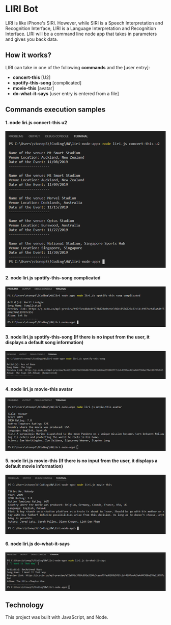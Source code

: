 # LIRI Bot
LIRI is like iPhone's SIRI. However, while SIRI is a Speech Interpretation and Recognition Interface, LIRI is a Language Interpretation and Recognition Interface. LIRI will be a command line node app that takes in parameters and gives you back data.

## How it works?
LIRI can take in one of the following **commands** and the [user entry]:
-	**concert-this**  [U2]
-	**spotify-this-song** [complicated]
-	**movie-this** [avatar]
-	**do-what-it-says** [user entry is entered from a file]


## Commands execution samples

#### 1. node liri.js concert-this u2
![concert-this](images/concertThis.PNG)

#### 2. node liri.js spotify-this-song complicated
![spotifyThis](images/spotifyThis.PNG)

#### 3. node liri.js spotify-this-song (If there is no input from the user, it displays a default song information)
![spotifyThisDefault](images/spotifyThisDefault.PNG)

#### 4. node liri.js movie-this avatar
![cmovieThis](images/movieThis.PNG)

#### 5. node liri.js movie-this (If there is no input from the user, it displays a default movie information)
![movieThisDefault](images/movieThisDefault.PNG)

#### 6. node liri.js do-what-it-says
![cdoWhatItSays](images/doWhatItSays.PNG)


## Technology
This project was built with JavaScript, and Node.
